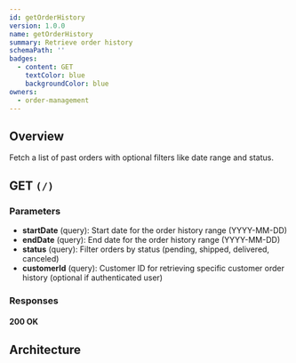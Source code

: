 ```yaml
---
id: getOrderHistory
version: 1.0.0
name: getOrderHistory
summary: Retrieve order history
schemaPath: ''
badges:
  - content: GET
    textColor: blue
    backgroundColor: blue
owners:
  - order-management
---
```

## Overview
Fetch a list of past orders with optional filters like date range and status.




## GET `(/)`

### Parameters
- **startDate** (query): Start date for the order history range (YYYY-MM-DD)
- **endDate** (query): End date for the order history range (YYYY-MM-DD)
- **status** (query): Filter orders by status (pending, shipped, delivered, canceled)
- **customerId** (query): Customer ID for retrieving specific customer order history (optional if authenticated user)




### Responses

#### <span className="text-green-500">200 OK</span>
<SchemaViewer file="response-200.json" maxHeight="500" id="response-200" />



## Architecture

<NodeGraph />

